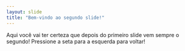 ```yaml
---
layout: slide
title: "Bem-vindo ao segundo slide!"
---
```

Aqui você vai ter certeza que depois do primeiro slide vem sempre o segundo!
Pressione a seta para a esquerda para voltar!
